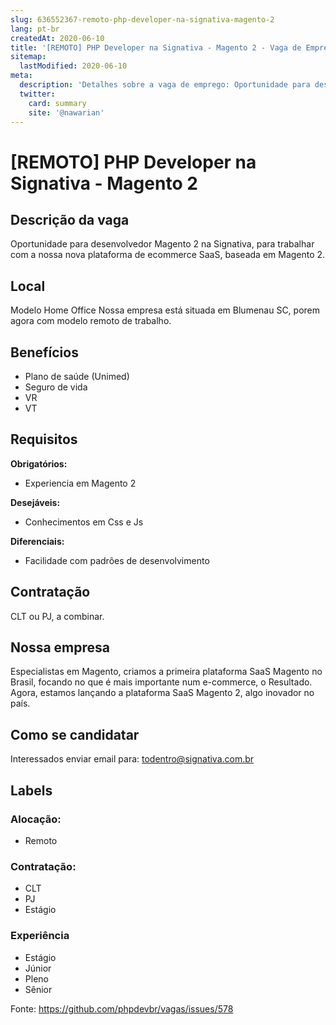```yaml
---
slug: 636552367-remoto-php-developer-na-signativa-magento-2
lang: pt-br
createdAt: 2020-06-10
title: '[REMOTO] PHP Developer na Signativa - Magento 2 - Vaga de Emprego'
sitemap:
  lastModified: 2020-06-10
meta:
  description: 'Detalhes sobre a vaga de emprego: Oportunidade para desenvolvedor Magento 2 na Signativa, para trabalhar com a nossa nova plataforma de ecommerce SaaS, baseada em Magento 2.'
  twitter:
    card: summary
    site: '@nawarian'
---
```


# [REMOTO] PHP Developer na Signativa - Magento 2

<!--
==================================================
POR FAVOR, SÓ POSTE SE A VAGA FOR PARA DESENVOLVEDOR(A) PHP!

Não faça distinção de gênero no titulo da vaga.

Use: "PHP Developer" ao invés de "Desenvolvedor PHP" \o/

Exemplo: `[São Paulo/SP] PHP Developer na Nome da Empresa`

Evite fugir do padrão, isso só dá trabalho aos administradores,
pois os títulos são padronizados.
==================================================
-->

## Descrição da vaga

Oportunidade para desenvolvedor Magento 2 na Signativa, para trabalhar com a nossa nova plataforma de ecommerce SaaS, baseada em Magento 2.

## Local

Modelo Home Office
Nossa empresa está situada em Blumenau SC, porem agora com modelo remoto de trabalho.

## Benefícios

- Plano de saúde (Unimed)
- Seguro de vida
- VR
- VT

## Requisitos

**Obrigatórios:**
- Experiencia em Magento 2

**Desejáveis:**
- Conhecimentos em Css e Js

**Diferenciais:**
- Facilidade com padrões de desenvolvimento

## Contratação

CLT ou PJ, a combinar.

## Nossa empresa

Especialistas em Magento, criamos a primeira plataforma SaaS Magento no Brasil, focando no que é mais importante num e-commerce, o Resultado.
Agora, estamos lançando a plataforma SaaS Magento 2, algo inovador no país.

## Como se candidatar

Interessados enviar email para: todentro@signativa.com.br

## Labels

<!-- Escolha abaixo, apague as que não fizerem sentido: -->
### Alocação:
- Remoto

### Contratação:
- CLT
- PJ
- Estágio

### Experiência
- Estágio
- Júnior
- Pleno
- Sênior

Fonte: https://github.com/phpdevbr/vagas/issues/578